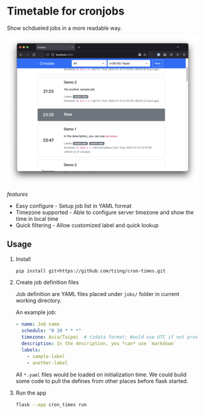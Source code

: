 # Timetable for cronjobs

Show schdueled jobs in a more readable way.

![screenshot](./screenshot.png)

*features*

* Easy configure - Setup job list in YAML format
* Timezone supported - Able to configure server timezone and show the time in local time
* Quick filtering - Allow customized label and quick lookup


## Usage

1. Install

   ```bash
   pip install git+https://github.com/tzing/cron-times.git
   ```

2. Create job definition files

   Job definition are YAML files placed under `jobs/` folder in current working directory.

   An example job:

   ```yaml
   - name: Job name
     schedule: "0 10 * * *"
     timezone: Asia/Taipei  # tzdata format; Would use UTC if not provided
     description: In the description, you *can* use `markdown`
     labels:
       - sample-label
       - another-label
   ```

   All `*.yaml` files would be loaded on initialization time.
   We could build some code to pull the defines from other places before flask started.

4. Run the app

   ```bash
   flask --app cron_times run
   ```

